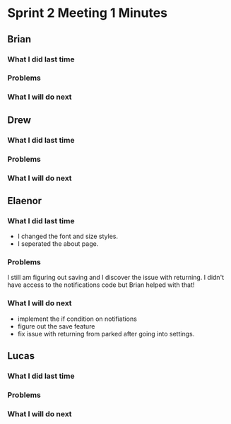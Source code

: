 # Sprint 2 Meeting 1 Minutes
## Brian
### What I did last time
### Problems
### What I will do next
## Drew
### What I did last time
### Problems
### What I will do next
## Elaenor
### What I did last time
* I changed the font and size styles.
* I seperated the about page.
### Problems
I still am figuring out saving and I discover the issue with returning. I didn't have access to the notifications code but Brian helped with that!
### What I will do next
* implement the if condition on notifiations
* figure out the save feature
* fix issue with returning from parked after going into settings.
## Lucas
### What I did last time
### Problems
### What I will do next

